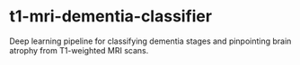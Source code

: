 # t1-mri-dementia-classifier
Deep learning pipeline for classifying dementia stages and pinpointing brain atrophy from T1-weighted MRI scans.
